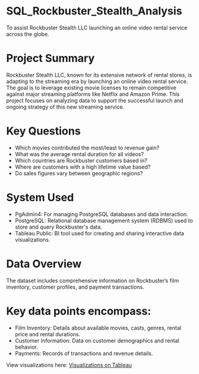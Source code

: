 # SQL_Rockbuster_Stealth_Analysis
To assist Rockbuster Stealth LLC launching an online video rental service across the globe.

# Project Summary
Rockbuster Stealth LLC, known for its extensive network of rental stores, is adapting to the streaming era by launching an online video rental service. The goal is to leverage existing movie licenses to remain competitive against major streaming platforms like Netflix and Amazon Prime. This project focuses on analyzing data to support the successful launch and ongoing strategy of this new streaming service.

# Key Questions
- Which movies contributed the most/least to revenue gain?
- What was the average rental duration for all videos?
- Which countries are Rockbuster customers based in?
- Where are customers with a high lifetime value based?
- Do sales figures vary between geographic regions?

# System Used
- PgAdmin4: For managing PostgreSQL databases and data interaction.
- PostgreSQL: Relational database management system (RDBMS) used to store and query Rockbuster's data.
- Tableau Public: BI tool used for creating and sharing interactive data visualizations.

# Data Overview
The dataset includes comprehensive information on Rockbuster’s film inventory, customer profiles, and payment transactions.

# Key data points encompass:
- Film Inventory: Details about available movies, casts, genres, rental price and rental durations.
- Customer Information: Data on customer demographics and rental behavior.
- Payments: Records of transactions and revenue details.

View visualizations here: [Visualizations on Tableau](https://public.tableau.com/views/SQL_Rockbuster_Stealth/Story1?:language=zh-TW&:sid=&:redirect=auth&:display_count=n&:origin=viz_share_link)
